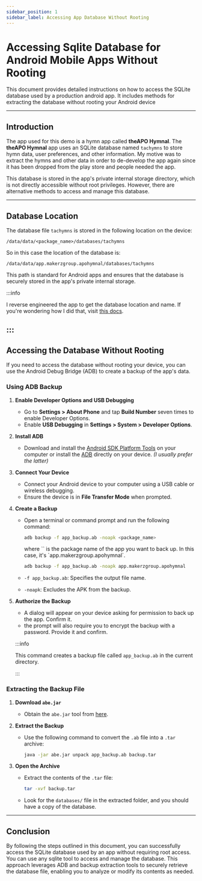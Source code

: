 ```yaml
---
sidebar_position: 1
sidebar_label: Accessing App Database Without Rooting
---
```


# Accessing Sqlite Database for Android Mobile Apps Without Rooting

This document provides detailed instructions on how to access the SQLite database used by a production android app.
It includes methods for extracting the database without rooting your Android device

---

## Introduction

The app used for this demo is a hymn app called **theAPO Hymnal**.
The **theAPO Hymnal** app uses an SQLite database named `tachymns` to store hymn data,
user preferences, and other information. My motive was to extract the hymns and other data
in order to de-develop the app again since it has been dropped from the play store and people needed the app.

This database is stored in the app's private internal storage directory,
which is not directly accessible without root privileges.
However, there are alternative methods to access and manage this database.

---

## Database Location

The database file `tachymns` is stored in the following location on the device:

```
/data/data/<package_name>/databases/tachymns
```

So in this case the location of the database is:

```
/data/data/app.makerzgroup.apohymnal/databases/tachymns
```

This path is standard for Android apps and ensures that the database is securely stored in the app's private internal
storage.

   :::info
   
   I reverse engineered the app to get the database location and name.
   If you're wondering how I did that, visit [this docs](/docs/how-tos/android/reverse-engineering/with-mobsf-web).
   
   [comment]: <> "If you're wondering how I did that, visit [this docs](/docs/android/reverse-engineering-android-apps.md)."
   
   
   :::
---

## Accessing the Database Without Rooting

If you need to access the database without rooting your device,
you can use the Android Debug Bridge (ADB) to create a backup of the app's data.

### Using ADB Backup

1. **Enable Developer Options and USB Debugging**
    - Go to **Settings > About Phone** and tap **Build Number** seven times to enable Developer Options.
    - Enable **USB Debugging** in **Settings > System > Developer Options**.

2. **Install ADB**
    - Download and install
      the [Android SDK Platform Tools](https://developer.android.com/studio/releases/platform-tools) on your computer
      or install the [ADB](https://developer.android.com/studio/command-line/adb) directly on your device. _(I usually
      prefer the latter)_

3. **Connect Your Device**
    - Connect your Android device to your computer using a USB cable or wireless debugging.
    - Ensure the device is in **File Transfer Mode** when prompted.

4. **Create a Backup**
    - Open a terminal or command prompt and run the following command:
      ```bash title='bash'
      adb backup -f app_backup.ab -noapk <package_name>
      ```
      <p> where `<package_name>` is the package name of the app you want to back up.
      In this case, it's `app.makerzgroup.apohymnal`.</p>

      ```bash title='bash'
      adb backup -f app_backup.ab -noapk app.makerzgroup.apohymnal
      ```

    - `-f app_backup.ab`: Specifies the output file name.
    - `-noapk`: Excludes the APK from the backup.

5. **Authorize the Backup**
    - A dialog will appear on your device asking for permission to back up the app. Confirm it.
    - the prompt will also require you to encrypt the backup with a password. Provide it and confirm.

   :::info

   This command creates a backup file called `app_backup.ab` in the current directory.

   :::

### Extracting the Backup File

1. **Download `abe.jar`**
    - Obtain the `abe.jar` tool from [here](https://github.com/nelenkov/android-backup-extractor).

2. **Extract the Backup**
    - Use the following command to convert the `.ab` file into a `.tar` archive:
      ```bash
      java -jar abe.jar unpack app_backup.ab backup.tar
      ```

3. **Open the Archive**
    - Extract the contents of the `.tar` file:
      ```bash
      tar -xvf backup.tar
      ```
    - Look for the `databases/` file in the extracted folder, and you should have a copy of the database.

---

## Conclusion

By following the steps outlined in this document, you can successfully access the SQLite database used by
an app without requiring root access. You can use any sqlite tool to access and manage the database.
This approach leverages ADB and backup extraction tools to securely
retrieve the database file, enabling you to analyze or modify its contents as needed.